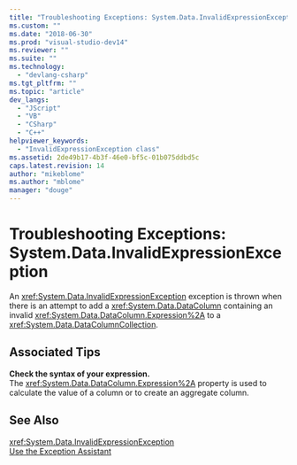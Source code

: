 ```yaml
---
title: "Troubleshooting Exceptions: System.Data.InvalidExpressionException | Microsoft Docs"
ms.custom: ""
ms.date: "2018-06-30"
ms.prod: "visual-studio-dev14"
ms.reviewer: ""
ms.suite: ""
ms.technology: 
  - "devlang-csharp"
ms.tgt_pltfrm: ""
ms.topic: "article"
dev_langs: 
  - "JScript"
  - "VB"
  - "CSharp"
  - "C++"
helpviewer_keywords: 
  - "InvalidExpressionException class"
ms.assetid: 2de49b17-4b3f-46e0-bf5c-01b075ddbd5c
caps.latest.revision: 14
author: "mikeblome"
ms.author: "mblome"
manager: "douge"
---
```

# Troubleshooting Exceptions: System.Data.InvalidExpressionException
An <xref:System.Data.InvalidExpressionException> exception is thrown when there is an attempt to add a <xref:System.Data.DataColumn> containing an invalid <xref:System.Data.DataColumn.Expression%2A> to a <xref:System.Data.DataColumnCollection>.  
  
## Associated Tips  
 **Check the syntax of your expression.**  
 The <xref:System.Data.DataColumn.Expression%2A> property is used to calculate the value of a column or to create an aggregate column.  
  
## See Also  
 <xref:System.Data.InvalidExpressionException>   
 [Use the Exception Assistant](http://msdn.microsoft.com/library/e0a78c50-7318-4d54-af51-40c00aea8711)